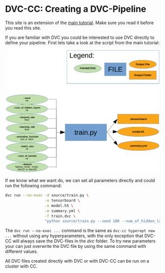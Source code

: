 # DVC-CC: Creating a DVC-Pipeline

This site is an extension of the [main tutorial](Get_Started.md). Make sure you read it before you read this site.

If you are familiar with DVC you could be interested to use DVC directly to define your pipeline. First lets take a 
look at the script from the main tutorial:

<img src="get_started_pipeline.png" alt="drawing" width="800"/>

If we know what we want do, we can set all parameters directly and could run the following command: 
```bash
dvc run --no-exec -d source/train.py \
                  -o tensorboard \
                  -o model.h5 \
                  -m summary.yml \
                  -f train.dvc \
                  "python source/train.py --seed 100 --num_of_hidden_layers 3 --num_of_kernels 128 --dropout_rate 0.1 --learning_rate 0.01 --activation_function relu --batch_size 512 --epochs 1000 --dataset mnist"
```

The `dvc run --no-exec ...` command is the same as `dvc-cc hyperopt new ...` without using any hyperparameters, with
the only exception that DVC-CC will always save the DVC-files in the *dvc* folder. To try new parameters your can
just overwrite the DVC file by using the same command with different values.

All DVC files created directly with DVC or with DVC-CC can be run on a cluster with CC.